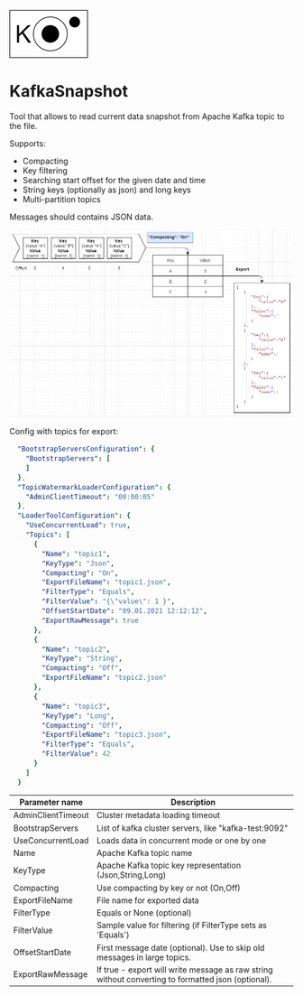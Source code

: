 ![KafkaSnapshot](logo_s.png)
# KafkaSnapshot
Tool that allows to read current data snapshot from Apache Kafka topic to the file.

Supports:
* Compacting
* Key filtering
* Searching start offset for the given date and time
* String keys (optionally as json) and long keys
* Multi-partition topics

Messages should contains JSON data.

![Details](Case1.PNG)

Config with topics for export:

```yaml
  "BootstrapServersConfiguration": {
    "BootstrapServers": [
    ]
  },
  "TopicWatermarkLoaderConfiguration": {
    "AdminClientTimeout": "00:00:05"
  },
  "LoaderToolConfiguration": {
    "UseConcurrentLoad": true,
    "Topics": [
      {
        "Name": "topic1",
        "KeyType": "Json",
        "Compacting": "On",
        "ExportFileName": "topic1.json",
        "FilterType": "Equals",
        "FilterValue": "{\"value\": 1 }",
        "OffsetStartDate": "09.01.2021 12:12:12",
        "ExportRawMessage": true
      },
      {
        "Name": "topic2",
        "KeyType": "String",
        "Compacting": "Off",
        "ExportFileName": "topic2.json"
      },
      {
        "Name": "topic3",
        "KeyType": "Long",
        "Compacting": "Off",
        "ExportFileName": "topic3.json",
        "FilterType": "Equals",
        "FilterValue": 42
      }
    ]
  }
```

| Parameter name | Description   |
| -------------- | ------------- |
| AdminClientTimeout | Cluster metadata loading timeout |
| BootstrapServers | List of kafka cluster servers, like "kafka-test:9092"  |
| UseConcurrentLoad | Loads data in concurrent mode or one by one |
| Name           | Apache Kafka topic name |
| KeyType        | Apache Kafka topic key representation (Json,String,Long) |
| Compacting     | Use compacting by key or not (On,Off) |
| ExportFileName | File name for exported data  |
| FilterType | Equals or None (optional)  |
| FilterValue | Sample value for filtering (if FilterType sets as 'Equals') |
| OffsetStartDate | First message date (optional). Use to skip old messages in large topics.|
| ExportRawMessage | If true - export will write message as raw string without converting to formatted json (optional).|
